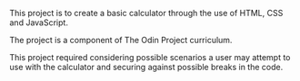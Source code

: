 This project is to create a basic calculator through the use of HTML, CSS and JavaScript.

The project is a component of The Odin Project curriculum.

This project required considering possible scenarios a user may attempt to use with the calculator and securing against possible breaks in the code.
